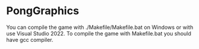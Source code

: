 # PongGraphics
You can compile the game with ./Makefile/Makefile.bat on Windows or with use Visual Studio 2022. To compile the game with Makefile.bat you should have gcc compiler.  